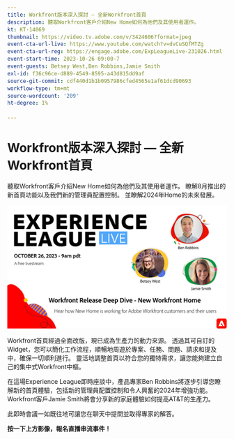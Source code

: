 ```yaml
---
title: Workfront版本深入探討 — 全新Workfront首頁
description: 聽取Workfront客戶介紹New Home如何為他們及其使用者運作。
kt: KT-14069
thumbnail: https://video.tv.adobe.com/v/3424606?format=jpeg
event-cta-url-live: https://www.youtube.com/watch?v=dvCuSQfMTZg
event-cta-url-reg: https://engage.adobe.com/ExpLeagueLive-231026.html
event-start-time: 2023-10-26 09:00-7
event-guests: Betsey West,Ben Robbins,Jamie Smith
exl-id: f36c96ce-d889-4549-8595-a43d815dd9af
source-git-commit: cdf440d1b1b0957986cfed4565e1af61dcd90693
workflow-type: tm+mt
source-wordcount: '209'
ht-degree: 1%

---
```


# Workfront版本深入探討 — 全新Workfront首頁

聽取Workfront客戶介紹New Home如何為他們及其使用者運作。 瞭解8月推出的新首頁功能以及我們新的管理員配置控制。 並瞭解2024年Home的未來發展。

[![ExL LIVE 2023年9月22日](../assets/Oct26_exl_live_WebBanner.png)](https://engage.adobe.com/ExpLeagueLive-231026.html)

Workfront首頁經過全面改版，現已成為生產力的動力來源。 透過其可自訂的Widget，您可以簡化工作流程，順暢地周遊於專案、任務、問題、請求和提及中，確保一切順利進行。 靈活地調整首頁以符合您的獨特需求，讓您能夠建立自己的集中式Workfront中樞。

在這場Experience League即時座談中，產品專家Ben Robbins將逐步引導您瞭解新的首頁體驗，包括新的管理員配置控制和令人興奮的2024年增強功能。 Workfront客戶Jamie Smith將會分享新的家庭體驗如何提高AT&amp;T的生產力。

此即時會議一如既往地可讓您在聊天中提問並取得專家的解答。

**按一下上方影像，報名直播串流事件！**
